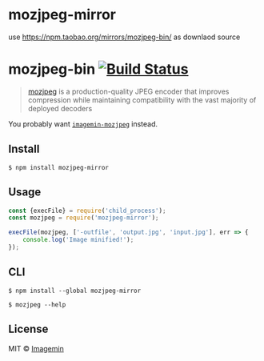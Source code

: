 # mozjpeg-mirror

use https://npm.taobao.org/mirrors/mozjpeg-bin/ as downlaod source

# mozjpeg-bin [![Build Status](https://travis-ci.org/imagemin/mozjpeg-bin.svg?branch=master)](http://travis-ci.org/imagemin/mozjpeg-bin)

> [mozjpeg](https://github.com/mozilla/mozjpeg) is a production-quality JPEG encoder that improves compression while maintaining compatibility with the vast majority of deployed decoders

You probably want [`imagemin-mozjpeg`](https://github.com/imagemin/imagemin-mozjpeg) instead.


## Install

```
$ npm install mozjpeg-mirror
```


## Usage

```js
const {execFile} = require('child_process');
const mozjpeg = require('mozjpeg-mirror');

execFile(mozjpeg, ['-outfile', 'output.jpg', 'input.jpg'], err => {
	console.log('Image minified!');
});
```


## CLI

```
$ npm install --global mozjpeg-mirror
```

```
$ mozjpeg --help
```


## License

MIT © [Imagemin](https://github.com/imagemin)
